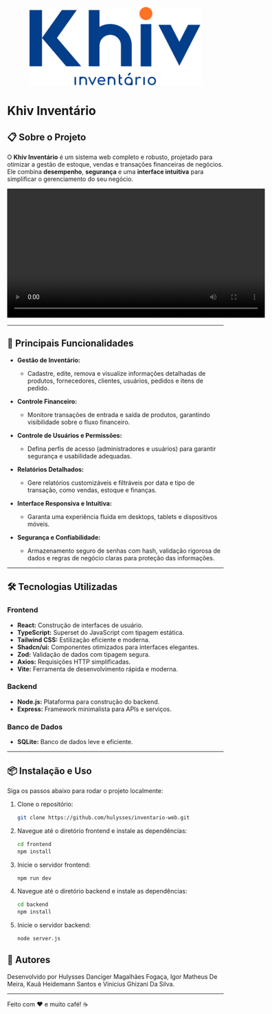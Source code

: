 <div align="center">
  <img src="frontend/src/assets/logo/logoPadrao.svg" alt="Logo Khiv" width="400"/>
</div>

# Khiv Inventário

## 📋 Sobre o Projeto

O **Khiv Inventário** é um sistema web completo e robusto, projetado para otimizar a gestão de estoque, vendas e transações financeiras de negócios. Ele combina **desempenho**, **segurança** e uma **interface intuitiva** para simplificar o gerenciamento do seu negócio.

<div align="center">
  <video src="https://drive.google.com/file/d/1KQRe1GZTUBXQubUFWWJPQb0bmH8pWQtA/view?usp=sharing" controls width="600"></video>
</div>

---

## 🚀 Principais Funcionalidades

- **Gestão de Inventário:**
  - Cadastre, edite, remova e visualize informações detalhadas de produtos, fornecedores, clientes, usuários, pedidos e itens de pedido.
- **Controle Financeiro:**

  - Monitore transações de entrada e saída de produtos, garantindo visibilidade sobre o fluxo financeiro.

- **Controle de Usuários e Permissões:**

  - Defina perfis de acesso (administradores e usuários) para garantir segurança e usabilidade adequadas.

- **Relatórios Detalhados:**

  - Gere relatórios customizáveis e filtráveis por data e tipo de transação, como vendas, estoque e finanças.

- **Interface Responsiva e Intuitiva:**

  - Garanta uma experiência fluida em desktops, tablets e dispositivos móveis.

- **Segurança e Confiabilidade:**
  - Armazenamento seguro de senhas com hash, validação rigorosa de dados e regras de negócio claras para proteção das informações.

---

## 🛠️ Tecnologias Utilizadas

### **Frontend**

- **React:** Construção de interfaces de usuário.
- **TypeScript:** Superset do JavaScript com tipagem estática.
- **Tailwind CSS:** Estilização eficiente e moderna.
- **Shadcn/ui:** Componentes otimizados para interfaces elegantes.
- **Zod:** Validação de dados com tipagem segura.
- **Axios:** Requisições HTTP simplificadas.
- **Vite:** Ferramenta de desenvolvimento rápida e moderna.

### **Backend**

- **Node.js:** Plataforma para construção do backend.
- **Express:** Framework minimalista para APIs e serviços.

### **Banco de Dados**

- **SQLite:** Banco de dados leve e eficiente.

---

## 📦 Instalação e Uso

Siga os passos abaixo para rodar o projeto localmente:

1. Clone o repositório:
   ```bash
   git clone https://github.com/hulysses/inventario-web.git
   ```
2. Navegue até o diretório frontend e instale as dependências:
   ```bash
   cd frontend
   npm install
   ```
3. Inicie o servidor frontend:
   ```bash
   npm run dev
   ```
4. Navegue até o diretório backend e instale as dependências:
   ```bash
   cd backend
   npm install
   ```
5. Inicie o servidor backend:
   ```bash
   node server.js
   ```

## 👤 Autores

Desenvolvido por Hulysses Danciger Magalhães Fogaça, Igor Matheus De Meira, Kauã Heidemann Santos e Vinicius Ghizani Da Silva.

---

Feito com ❤️ e muito café! ☕
